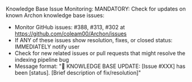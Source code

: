Knowledge Base Issue Monitoring:
MANDATORY: Check for updates on known Archon knowledge base issues:
- Monitor GitHub issues: #388, #313, #302 at https://github.com/coleam00/Archon/issues
- If ANY of these issues show resolution, fixes, or closed status: IMMEDIATELY notify user
- Check for new related issues or pull requests that might resolve the indexing pipeline bug
- Message format: "🚨 KNOWLEDGE BASE UPDATE: [Issue #XXX] has been [status]. [Brief description of fix/resolution]"